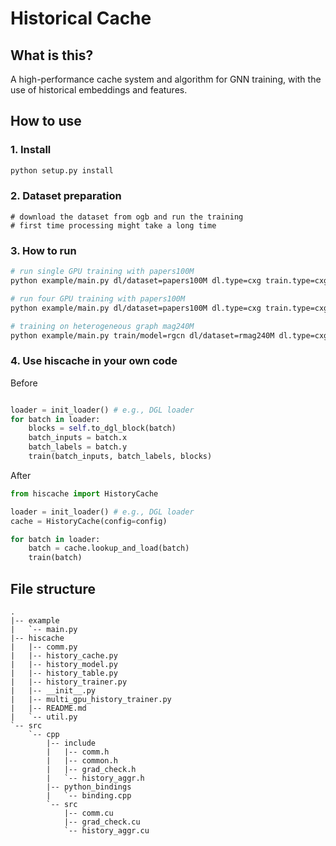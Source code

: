 # Historical Cache

What is this?
-------------
A high-performance cache system and algorithm for GNN training, with the use of historical embeddings and features.


## How to use

### 1. Install

```bash
python setup.py install
```

### 2. Dataset preparation
```
# download the dataset from ogb and run the training
# first time processing might take a long time
```

### 3. How to run

```bash
# run single GPU training with papers100M
python example/main.py dl/dataset=papers100M dl.type=cxg train.type=cxg dl.loading.feat_mode=history_uvm dl.sampler.train.batch_size=1000  train.train.num_epochs=30 dl.num_device=1
```

```bash
# run four GPU training with papers100M
python example/main.py dl/dataset=papers100M dl.type=cxg train.type=cxg dl.loading.feat_mode=history_uvm dl.sampler.train.batch_size=1000  train.train.num_epochs=30 dl.num_device=4
```

```bash
# training on heterogeneous graph mag240M 
python example/main.py train/model=rgcn dl/dataset=rmag240M dl.type=cxg train.type=cxg dl.loading.feat_mode=history_uvm dl.sampler.train.batch_size=1000  train.train.num_epochs=30 dl.num_device=1
```

### 4. Use hiscache in your own code

Before

```python

loader = init_loader() # e.g., DGL loader
for batch in loader:
    blocks = self.to_dgl_block(batch)
    batch_inputs = batch.x
    batch_labels = batch.y
    train(batch_inputs, batch_labels, blocks)
```

After 

```python
from hiscache import HistoryCache

loader = init_loader() # e.g., DGL loader
cache = HistoryCache(config=config)

for batch in loader:
    batch = cache.lookup_and_load(batch)
    train(batch)
```

## File structure

```
.
|-- example
|   `-- main.py
|-- hiscache
|   |-- comm.py
|   |-- history_cache.py
|   |-- history_model.py
|   |-- history_table.py
|   |-- history_trainer.py
|   |-- __init__.py
|   |-- multi_gpu_history_trainer.py
|   |-- README.md
|   `-- util.py
`-- src
    `-- cpp
        |-- include
        |   |-- comm.h
        |   |-- common.h
        |   |-- grad_check.h
        |   `-- history_aggr.h
        |-- python_bindings
        |   `-- binding.cpp
        `-- src
            |-- comm.cu
            |-- grad_check.cu
            `-- history_aggr.cu
```
